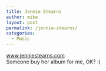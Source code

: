 ```yaml
---
title: Jennie Stearns
author: mike
layout: post
permalink: /jennie-stearns/
categories:
  - Music
---
```

<a target="_new" href="http://www.jenniestearns.com">www.jenniestearns.com</a>  
Someone buy her album for me, OK? :)